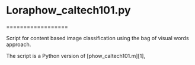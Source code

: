 # Loraphow_caltech101.py
==================

Script for content based image classification using the bag of visual words approach.

The script is a Python version of [phow_caltech101.m][1], 